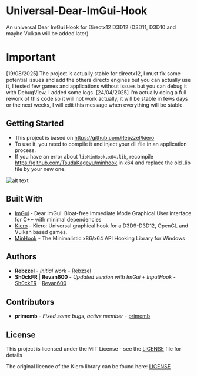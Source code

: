 # Universal-Dear-ImGui-Hook
An universal Dear ImGui Hook for Directx12 D3D12 (D3D11, D3D10 and maybe Vulkan will be added later)

# Important

[19/08/2025] The project is actually stable for directx12, I must fix some potential issues and add the others directx engines but you can actually use it, I tested few games and applications without issues but you can debug it with DebugView, I added some logs.
[24/04/2025] I'm actually doing a full rework of this code so it will not work actually, it will be stable in fews days or the next weeks, I will edit this message when everything will be stable.

## Getting Started

- This project is based on https://github.com/Rebzzel/kiero
- To use it, you need to compile it and inject your dll file in an application process.
- If you have an error about `libMinHook.x64.lib`, recompile https://github.com/TsudaKageyu/minhook in x64 and replace the old .lib file by your new one.

![alt text](https://raw.githubusercontent.com/Sh0ckFR/Universal-Dear-ImGui-Hook/master/imgui.png)

## Built With

* [ImGui](https://github.com/ocornut/imgui) - Dear ImGui: Bloat-free Immediate Mode Graphical User interface for C++ with minimal dependencies
* [Kiero](https://github.com/Rebzzel/kiero) - Kiero: Universal graphical hook for a D3D9-D3D12, OpenGL and Vulkan based games.
* [MinHook](https://github.com/TsudaKageyu/minhook) - The Minimalistic x86/x64 API Hooking Library for Windows

## Authors

* **Rebzzel** - *Initial work* - [Rebzzel](https://github.com/Rebzzel)
* **Sh0ckFR** | **Revan600** - *Updated version with ImGui + InputHook* - [Sh0ckFR](https://github.com/Sh0ckFR) - [Revan600](https://github.com/Revan600)

## Contributors

* **primemb** - *Fixed some bugs, active member* - [primemb](https://github.com/primemb)

## License

This project is licensed under the MIT License - see the [LICENSE](LICENSE) file for details

The original licence of the Kiero library can be found here: [LICENSE](https://github.com/Rebzzel/kiero/blob/master/LICENSE)


